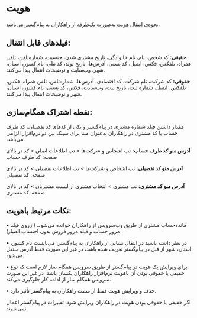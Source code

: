 # هویت 

نحوه‌ی انتقال هویت به‌صورت یک‌طرفه از راهکاران به پیام‌گستر می‌باشد.

## فیلدهای قابل انتقال: 

**حقیقی:**  کد شخص، نام، نام خانوادگی، تاریخ مشتری شدن، جنسیت، شماره‌تلفن، تلفن همراه، تلفکس، فکس، ایمیل، کد پستی، آدرس‌ها، تاریخ تولد، کد ملی، نام کشور، استان، شهر، وب‌سایت و توضیحات انتقال پیدا می‌کنند.

**حقوقی:** کد شرکت، نام شرکت، کد اقتصادی، آدرس‌ها، شماره‌تلفن، تلفن همراه، فکس، تلفکس، ایمیل، شماره ثبت، تاریخ ثبت، وب‌سایت، فکس، کد پستی، نام کشور، استان، شهر و توضیحات انتقال پیدا می‌کنند.

## نقطه اشتراک همگام‌سازی:

مقدار داشتن فیلد شماره مشتری در پیام‌گستر و یکی از کدهای کد تفصیلی، کد طرف حساب یا کد مشتری در راهکاران به‌عنوان مبنا برای سینک بین دو نرم‌افزار الزامی می‌باشد.

**آدرس منو کد طرف حساب:** تب اشخاص و شرکت‌ها > تب اطلاعات اصلی > کد در بالای صفحه: کد طرف حساب

**آدرس منو کد تفصیلی:** تب اشخاص و شرکت‌ها > تب اطلاعات تفصیلی > کد در بالای صفحه: کد تفصیلی

**آدرس منو کد مشتری:** تب مشتری > انتخاب مشتری از لیست مشتریان > کد در بالای صفحه: کد مشتری

## نکات مرتبط باهویت:

•    مانده‌حساب مشتری از طریق وب‌سرویس از راهکاران خوانده می‌شود. (ازروی فیلد مرور حساب و فیلد مرور فروش بدون احتساب اعتبار) 

•    در نظر داشته باشید در انتقال نشانی از راهکاران به پیام‌گستر، می‌بایست نام کشور، استان، شهر از قبل در پیام‌گستر تعریف شده باشد، در غیر این صورت فقط آدرس منتقل می‌شود.

•    برای ویرایش یک هویت در پیام‌گستر از طریق سرویس همگام ساز لازم است که نوع حقیقی یا حقوقی بودن آن باهویت نرم‌افزار راهکاران یکسان باشد. در غیر این صورت سرویس همگام ساز از ادامه کار جلوگیری می‌کند.

•     حذف و ویرایش هویت فقط از سمت راهکاران به پیام‌گستر تأثیر دارد.

اگر حقیقی یا حقوقی بودن هویت در راهکاران ویرایش شود، تغییرات در پیام‌گستر اعمال نمی‌شوند.
